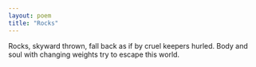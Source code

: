 ```yaml
---
layout: poem
title: "Rocks"
---
```


Rocks, skyward thrown, fall back
as if by cruel keepers hurled.
Body and soul with changing weights
try to escape this world.
